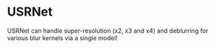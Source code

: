 # USRNet

USRNet can handle super-resolution (x2, x3 and x4) and deblurring for various blur kernels via a single model!
